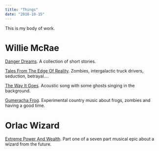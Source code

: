 ```yaml
---
title: "Things"
date: "2018-10-15"
---
```


This is my body of work.  

# Willie McRae

[Danger Dreams](https://store.bookbaby.com/book/danger-dreams). A collection of short stories.   

[Tales From The Edge Of Reality](https://store.cdbaby.com/cd/williemcrae3). Zombies, intergalactic truck drivers, seduction, betrayal....  

[The Way It Goes](https://store.cdbaby.com/cd/williemcrae2). Acoustic song with some ghosts singing in the background.  

[Gumeracha Frog](https://store.cdbaby.com/cd/williemcrae). Experimental country music about frogs, zombies and having a good time.  



# Orlac Wizard

[Extreme Power And Wealth](https://store.cdbaby.com/cd/orlacwizard). Part one of a seven part musical epic about a wizard from the future. 